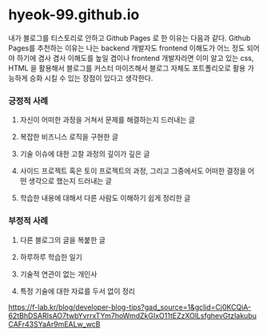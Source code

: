 # hyeok-99.github.io

내가 블로그를 티스토리로 안하고 Github Pages 로 한 이유는 다음과 같다.
Github Pages를 추천하는 이유는 나는 backend 개발자도 frontend 이해도가 어느 정도 되어야 하기에 겸사 겸사 이해도를 높일 겸이나 frontend 개발자라면 이미 알고 있는 css, HTML 을 활용해서 블로그를 커스터 마이즈해서 블로그 자체도 포트폴리오로 활용 가능하게 승화 시킬 수 있는 장점이 있다고 생각한다.

### 긍정적 사례
1. 자신이 어떠한 과정을 거쳐서 문제를 해결하는지 드러내는 글

2. 복잡한 비즈니스 로직을 구현한 글

3. 기술 이슈에 대한 고찰 과정의 깊이가 깊은 글

4. 사이드 프로젝트 혹은 토이 프로젝트의 과정, 그리고 그중에서도 어떠한 결정을 어떤 생각으로 했는지 드러내는 글

5. 학습한 내용에 대해서 다른 사람도 이해하기 쉽게 정리한 글

### 부정적 사례

1. 다른 블로그의 글을 복붙한 글

2. 하루하루 학습한 일기

3. 기술적 연관이 없는 개인사

4. 특정 기술에 대한 자료를 두서 없이 정리

https://f-lab.kr/blog/developer-blog-tips?gad_source=1&gclid=Cj0KCQiA-62tBhDSARIsAO7twbYvrrxTYm7hoWmdZkGIxO11tEZzXOlLsfghevGtzIakubuCAFr43SYaAr9mEALw_wcB
